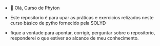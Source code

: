 - 👋 Olá, Curso de Phyton

- Este repositorio é para upar as práticas e exercicios relizados neste curso básico de pytho
fornecido pela SOLYD

- fique a vontade para apontar, corrigir, perguntar sobre o repositorio, responderei o que estiver
ao alcance de meu conhecimento.
